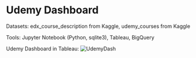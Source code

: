 # Udemy Dashboard

Datasets:
edx_course_description from Kaggle, 
udemy_courses from Kaggle

Tools:
Jupyter Notebook (Python, sqlite3), 
Tableau, 
BigQuery

Udemy Dashboard in Tableau: 
![UdemyDash](https://user-images.githubusercontent.com/37405390/216297900-841ed310-b3b9-4d2c-93f9-bd50febd1e27.jpg)
